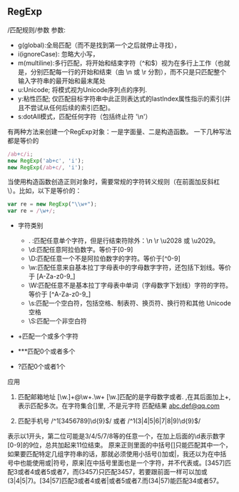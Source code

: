 ## RegExp
/匹配规则/参数
参数: 
- g(global):全局匹配（而不是找到第一个之后就停止寻找），
- i(ignoreCase): 忽略大小写，
- m(multiline):多行匹配，将开始和结束字符（^和$）视为在多行上工作（也就是，分别匹配每一行的开始和结束（由 \n 或 \r 分割），而不只是只匹配整个输入字符串的最开始和最末尾处
- u:Unicode; 将模式视为Unicode序列点的序列.
- y:粘性匹配; 仅匹配目标字符串中此正则表达式的lastIndex属性指示的索引(并且不尝试从任何后续的索引匹配)。
- s:dotAll模式，匹配任何字符（包括终止符 '\n'）

有两种方法来创建一个RegExp对象：一是字面量、二是构造函数。
一下几种写法都是等价的
```js
/ab+c/i;
new RegExp('ab+c', 'i');
new RegExp(/ab+c/, 'i');
```
当使用构造函数创造正则对象时，需要常规的字符转义规则（在前面加反斜杠 \）。比如，以下是等价的：
```js
var re = new RegExp("\\w+");
var re = /\w+/;
```

- 字符类别
  - . :匹配任意单个字符，但是行结束符除外：\n \r \u2028 或 \u2029。
  - \d:匹配任意阿拉伯数字。等价于[0-9]
  - \D:匹配任意一个不是阿拉伯数字的字符。等价于[^0-9]
  - \w:匹配任意来自基本拉丁字母表中的字母数字字符，还包括下划线。等价于 [A-Za-z0-9_]
  - \W:匹配任意不是基本拉丁字母表中单词（字母数字下划线）字符的字符。等价于 [^A-Za-z0-9_]
  - \s:匹配一个空白符，包括空格、制表符、换页符、换行符和其他 Unicode 空格
  - \S:匹配一个非空白符

- +匹配一个或多个字符
- ***匹配0个或者多个
- ?匹配0个或者1个

应用
1. 匹配邮箱地址
[\w.]+@\w+\.\w+
[\w.]匹配的是字母数字或者. ,在其后面加上+,表示匹配多次。在字符集合[]里, .不是元字符
匹配结果  abc.def@qq.com

2. 匹配手机号
/^1[3456789]\d{9}$/ 或者 /^1(3|4|5|6|7|8|9)\d{9}$/

表示以1开头，第二位可能是3/4/5/7/8等的任意一个，在加上后面的\d表示数字[0-9]的9位，总共加起来11位结束。
原来正则里面的中括号[]只能匹配其中一个，如果要匹配特定几组字符串的话，那就必须使用小括号()加或|，我还以为在中括号中也能使用或|符号，原来|在中括号里面也是一个字符，并不代表或。[3457]匹配3或者4或者5或者7，而(3457)只匹配3457，若要跟前面一样可以加或(3|4|5|7)。[34|57]匹配3或者4或者|或者5或者7.而(34|57)能匹配34或者57。